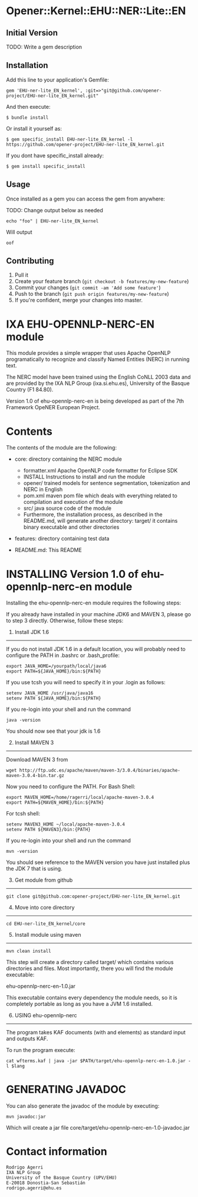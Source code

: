 # Opener::Kernel::EHU::NER::Lite::EN

## Initial Version

TODO: Write a gem description

## Installation

Add this line to your application's Gemfile:

    gem 'EHU-ner-lite_EN_kernel', :git=>"git@github.com/opener-project/EHU-ner-lite_EN_kernel.git"

And then execute:

    $ bundle install

Or install it yourself as:

    $ gem specific_install EHU-ner-lite_EN_kernel -l https://github.com/opener-project/EHU-ner-lite_EN_kernel.git


If you dont have specific_install already:

    $ gem install specific_install

## Usage

Once installed as a gem you can access the gem from anywhere:


TODO: Change output below as needed
````shell
echo "foo" | EHU-ner-lite_EN_kernel
````

Will output

````
oof
````

## Contributing

1. Pull it
2. Create your feature branch (`git checkout -b features/my-new-feature`)
3. Commit your changes (`git commit -am 'Add some feature'`)
4. Push to the branch (`git push origin features/my-new-feature`)
5. If you're confident, merge your changes into master.

IXA EHU-OPENNLP-NERC-EN module
==================

This module provides a simple wrapper that uses Apache OpenNLP
programatically to recognize and classify Named Entities (NERC)
in running text.

The NERC model have been trained using the English CoNLL 2003 data and are provided
by the IXA NLP Group (ixa.si.ehu.es), University of the Basque Country (F1 84.80).

Version 1.0 of ehu-opennlp-nerc-en is being developed as part of the 7th Framework OpeNER European Project.


Contents
========

The contents of the module are the following:

- core: directory containing the NERC module

    + formatter.xml           Apache OpenNLP code formatter for Eclipse SDK
    + INSTALL                 Instructions to install and run the module
    + opener/                 trained models for sentence segmentation, tokenization and NERC in English
    + pom.xml                 maven pom file which deals with everything related to compilation and execution of the module
    + src/                    java source code of the module
    + Furthermore, the installation process, as described in the README.md, will generate another directory:
    target/                 it contains binary executable and other directories

- features: directory containing test data
- README.md: This README


INSTALLING Version 1.0 of ehu-opennlp-nerc-en module
=======================================================

Installing the ehu-opennlp-nerc-en module requires the following steps:

If you already have installed in your machine JDK6 and MAVEN 3, please go to step 3
directly. Otherwise, follow these steps:

1. Install JDK 1.6
-------------------

If you do not install JDK 1.6 in a default location, you will probably need to configure the PATH in .bashrc or .bash_profile:

````shell
export JAVA_HOME=/yourpath/local/java6
export PATH=${JAVA_HOME}/bin:${PATH}
````

If you use tcsh you will need to specify it in your .login as follows:

````shell
setenv JAVA_HOME /usr/java/java16
setenv PATH ${JAVA_HOME}/bin:${PATH}
````

If you re-login into your shell and run the command

````shell
java -version
````

You should now see that your jdk is 1.6

2. Install MAVEN 3
------------------

Download MAVEN 3 from

````shell
wget http://ftp.udc.es/apache/maven/maven-3/3.0.4/binaries/apache-maven-3.0.4-bin.tar.gz
````

Now you need to configure the PATH. For Bash Shell:

````shell
export MAVEN_HOME=/home/ragerri/local/apache-maven-3.0.4
export PATH=${MAVEN_HOME}/bin:${PATH}
````

For tcsh shell:

````shell
setenv MAVEN3_HOME ~/local/apache-maven-3.0.4
setenv PATH ${MAVEN3}/bin:{PATH}
````

If you re-login into your shell and run the command

````shell
mvn -version
````

You should see reference to the MAVEN version you have just installed plus the JDK 7 that is using.

3. Get module from github
-------------------------

````shell
git clone git@github.com:opener-project/EHU-ner-lite_EN_kernel.git
````

4. Move into core directory
---------------------------

````shell
cd EHU-ner-lite_EN_kernel/core
````

5. Install module using maven
-----------------------------

````shell
mvn clean install
````

This step will create a directory called target/ which contains various directories and files.
Most importantly, there you will find the module executable:

ehu-opennlp-nerc-en-1.0.jar

This executable contains every dependency the module needs, so it is completely portable as long
as you have a JVM 1.6 installed.

6. USING ehu-opennlp-nerc
-------------------------

The program takes KAF documents (with <wf> and <term> elements) as standard input and outputs KAF.

To run the program execute:

````shell
cat wfterms.kaf | java -jar $PATH/target/ehu-opennlp-nerc-en-1.0.jar -l $lang
````

GENERATING JAVADOC
==================

You can also generate the javadoc of the module by executing:

````shell
mvn javadoc:jar
````

Which will create a jar file core/target/ehu-opennlp-nerc-en-1.0-javadoc.jar



Contact information
===================

````shell
Rodrigo Agerri
IXA NLP Group
University of the Basque Country (UPV/EHU)
E-20018 Donostia-San Sebastián
rodrigo.agerri@ehu.es
````








